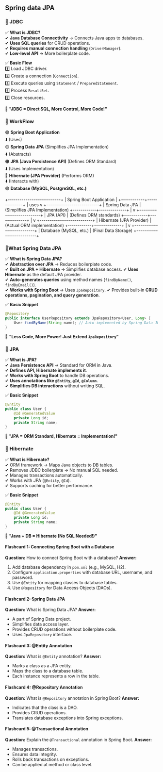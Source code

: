 
## **Spring data JPA** 

### **📌 JDBC**  

✅ **What is JDBC?**  
✔ **Java Database Connectivity** → Connects Java apps to databases.  
✔ **Uses SQL queries** for CRUD operations.  
✔ **Requires manual connection handling** (`DriverManager`).  
✔ **Low-level API** → More boilerplate code.  

✅ **Basic Flow**  
1️⃣ Load JDBC driver.  
2️⃣ Create a connection (`Connection`).  
3️⃣ Execute queries using `Statement` / `PreparedStatement`.  
4️⃣ Process `ResultSet`.  
5️⃣ Close resources.  

🚀 **"JDBC = Direct SQL, More Control, More Code!"**

### **📌 WorkFlow**

🟢 **Spring Boot Application**  
⬇️ (Uses)  
🟡 **Spring Data JPA** (Simplifies JPA Implementation)  
⬇️ (Abstracts)  
🟠 **JPA (Java Persistence API)** (Defines ORM Standard)  
⬇️ (Uses Implementation)  
🔵 **Hibernate (JPA Provider)** (Performs ORM)  
⬇️ (Interacts with)  
🟣 **Database (MySQL, PostgreSQL, etc.)**  

+---------------------------+
|  Spring Boot Application  |
+------------+--------------+
             | uses
             v
+---------------------------+
|     Spring Data JPA       |  (Simplifies JPA Implementation)
+------------+--------------+
             |
             v
+---------------------------+
|       JPA (API)           |  (Defines ORM standards)
+------------+--------------+
             |
             v
+---------------------------+
|    Hibernate (JPA Provider) |  (Actual ORM implementation)
+------------+--------------+
             |
             v
+---------------------------+
|   Database (MySQL, etc.)  |  (Final Data Storage)
+---------------------------+



### **📌What Spring Data JPA**  

✅ **What is Spring Data JPA?**  
✔ **Abstraction over JPA** → Reduces boilerplate code.  
✔ **Built on JPA + Hibernate** → Simplifies database access. 
✔ **Uses Hibernate** as the default JPA provider.   
✔ **Auto-generates queries** using method names (`findByName()`, `findByEmail()`).  
✔ **Works with Spring Boot** → Uses `JpaRepository`. 
✔ Provides built-in **CRUD operations, pagination, and query generation**.  

✅ **Basic Snippet**  
```java
@Repository
public interface UserRepository extends JpaRepository<User, Long> {
    User findByName(String name); // Auto-implemented by Spring Data JPA
}
```
🚀 **"Less Code, More Power! Just Extend `JpaRepository`"**


### **📌 JPA**  

✅ **What is JPA?**  
✔ **Java Persistence API** → Standard for ORM in Java.  
✔ **Defines API, Hibernate implements it**.  
✔ **Works with Spring Boot** to handle DB operations.  
✔ **Uses annotations like `@Entity`, `@Id`, `@Column`**.  
✔ **Simplifies DB interactions** without writing SQL.  

✅ **Basic Snippet**  
```java
@Entity
public class User {
    @Id @GeneratedValue
    private Long id;
    private String name;
}
```
🚀 **"JPA = ORM Standard, Hibernate = Implementation!"**




### **📌 Hibernate**  

✅ **What is Hibernate?**  
✔ ORM framework → Maps Java objects to DB tables.  
✔ Removes JDBC boilerplate → No manual SQL needed.  
✔ Manages transactions automatically.  
✔ Works with JPA (`@Entity`, `@Id`).  
✔ Supports caching for better performance.  

✅ **Basic Snippet**  
```java
@Entity
public class User {
    @Id @GeneratedValue
    private Long id;
    private String name;
}
```
🚀 **"Java + DB = Hibernate (No SQL Needed!)"**










#### Flashcard 1: Connecting Spring Boot with a Database
**Question:** How to connect Spring Boot with a database?
**Answer:** 
1. Add database dependency in `pom.xml` (e.g., MySQL, H2).
2. Configure `application.properties` with database URL, username, and password.
3. Use `@Entity` for mapping classes to database tables.
4. Use `@Repository` for Data Access Objects (DAOs).

#### Flashcard 2: Spring Data JPA
**Question:** What is Spring Data JPA?
**Answer:** 
- A part of Spring Data project.
- Simplifies data access layer.
- Provides CRUD operations without boilerplate code.
- Uses `JpaRepository` interface.

#### Flashcard 3: @Entity Annotation
**Question:** What is `@Entity` annotation?
**Answer:** 
- Marks a class as a JPA entity.
- Maps the class to a database table.
- Each instance represents a row in the table.

#### Flashcard 4: @Repository Annotation
**Question:** What is `@Repository` annotation in Spring Boot?
**Answer:** 
- Indicates that the class is a DAO.
- Provides CRUD operations.
- Translates database exceptions into Spring exceptions.

#### Flashcard 5: @Transactional Annotation
**Question:** Explain the `@Transactional` annotation in Spring Boot.
**Answer:** 
- Manages transactions.
- Ensures data integrity.
- Rolls back transactions on exceptions.
- Can be applied at method or class level.